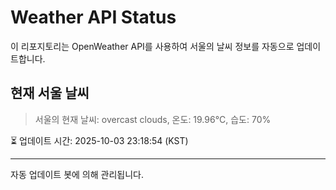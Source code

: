 
# Weather API Status

이 리포지토리는 OpenWeather API를 사용하여 서울의 날씨 정보를 자동으로 업데이트합니다.

## 현재 서울 날씨
> 서울의 현재 날씨: overcast clouds, 온도: 19.96°C, 습도: 70%

⏳ 업데이트 시간: 2025-10-03 23:18:54 (KST)

---
자동 업데이트 봇에 의해 관리됩니다.
